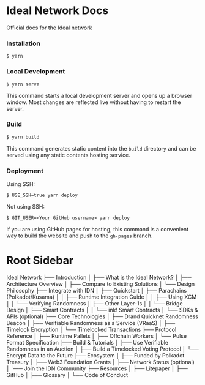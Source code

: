# Ideal Network Docs

Official docs for the Ideal network
### Installation

```
$ yarn
```

### Local Development

```
$ yarn serve
```

This command starts a local development server and opens up a browser window. Most changes are reflected live without having to restart the server.

### Build

```
$ yarn build
```

This command generates static content into the `build` directory and can be served using any static contents hosting service.

### Deployment

Using SSH:

```
$ USE_SSH=true yarn deploy
```

Not using SSH:

```
$ GIT_USER=<Your GitHub username> yarn deploy
```

If you are using GitHub pages for hosting, this command is a convenient way to build the website and push to the `gh-pages` branch.







# Root Sidebar

Ideal Network
├── Introduction
│   ├── What is the Ideal Network?
│   ├── Architecture Overview 
│   ├── Compare to Existing Solutions
│   └── Design Philosophy
├── Integrate with IDN
│   ├── Quickstart
│   ├── Parachains (Polkadot/Kusama)
│   │   ├── Runtime Integration Guide
│   │   ├── Using XCM
│   │   └── Verifying Randomness
│   ├── Other Layer-1s
│   │   └── Bridge Design
│   ├── Smart Contracts
│   │   └── ink! Smart Contracts
│   └── SDKs & APIs (optional)
├── Core Technologies
│   ├── Drand Quicknet Randomness Beacon
│   ├── Verifiable Randomness as a Service (VRaaS)
│   ├── Timelock Encryption
│   └── Timelocked Transactions
├── Protocol Reference
│   ├── Runtime Pallets
│   ├── Offchain Workers
│   └── Pulse Format Specification
├── Build & Tutorials
│   ├── Use Verifiable Randomness in an Auction
│   ├── Build a Timelocked Voting Protocol
│   └── Encrypt Data to the Future
├── Ecosystem
│   ├── Funded by Polkadot Treasury
│   ├── Web3 Foundation Grants
│   ├── Network Status (optional)
│   └── Join the IDN Community
├── Resources
│   ├── Litepaper
│   ├── GitHub
│   ├── Glossary
│   └── Code of Conduct